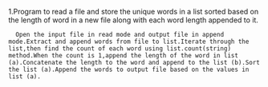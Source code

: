 1.Program to read a file and store the unique words in a list sorted based on the length of word in a new file along with each word length appended to it.

      Open the input file in read mode and output file in append mode.Extract and append words from file to list.Iterate through the list,then find the count of each word using list.count(string) method.When the count is 1,append the length of the word in list (a).Concatenate the length to the word and append to the list (b).Sort the list (a).Append the words to output file based on the values in list (a).
